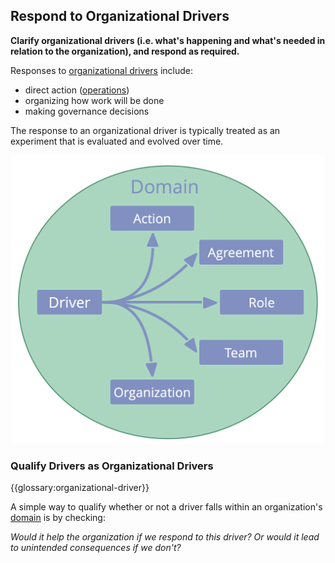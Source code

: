 ## Respond to Organizational Drivers

**Clarify organizational drivers (i.e. what's happening and what's needed in relation to the organization), and respond as required.**

Responses to [organizational drivers](glossary:organizational-driver) include:

- direct action ([operations](glossary:operations))
- organizing how work will be done 
- making governance decisions

The response to an organizational driver is typically treated as an experiment that is evaluated and evolved over time.

![Possible responses to organizational drivers](img/driver-domain/driver-response-full.png)

### Qualify Drivers as Organizational Drivers

{{glossary:organizational-driver}}

A simple way to qualify whether or not a driver falls within an organization's [domain](glossary:domain) is by checking:

_Would it help the organization if we respond to this driver? Or would it lead to unintended consequences if we don't?_

